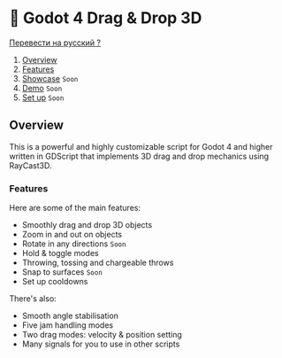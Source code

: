 # 🦥 Godot 4 Drag & Drop 3D

[Перевести на русский ?](PROCHTI.md)

1. [Overview](#overview)
1. [Features](#features)
1. [Showcase](README.md) `Soon`
1. [Demo](README.md) `Soon`
1. [Set up](README.md) `Soon`

## Overview

This is a powerful and highly customizable script for Godot 4 and higher written in GDScript that implements 3D drag and drop mechanics using RayCast3D.

### Features
Here are some of the main features:
- Smoothly drag and drop 3D objects
- Zoom in and out on objects
- Rotate in any directions `Soon`
- Hold & toggle modes
- Throwing, tossing and chargeable throws
- Snap to surfaces `Soon`
- Set up cooldowns

There's also:
- Smooth angle stabilisation
- Five jam handling modes
- Two drag modes: velocity & position setting
- Many signals for you to use in other scripts
